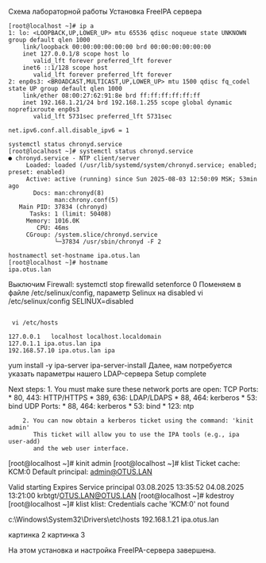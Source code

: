 Схема лабораторной работы 
Установка FreeIPA сервера
```
[root@localhost ~]# ip a
1: lo: <LOOPBACK,UP,LOWER_UP> mtu 65536 qdisc noqueue state UNKNOWN group default qlen 1000
    link/loopback 00:00:00:00:00:00 brd 00:00:00:00:00:00
    inet 127.0.0.1/8 scope host lo
       valid_lft forever preferred_lft forever
    inet6 ::1/128 scope host
       valid_lft forever preferred_lft forever
2: enp0s3: <BROADCAST,MULTICAST,UP,LOWER_UP> mtu 1500 qdisc fq_codel state UP group default qlen 1000
    link/ether 08:00:27:62:91:8e brd ff:ff:ff:ff:ff:ff
    inet 192.168.1.21/24 brd 192.168.1.255 scope global dynamic noprefixroute enp0s3
       valid_lft 5731sec preferred_lft 5731sec
```
```
net.ipv6.conf.all.disable_ipv6 = 1
```
```
systemctl status chronyd.service
[root@localhost ~]# systemctl status chronyd.service
● chronyd.service - NTP client/server
     Loaded: loaded (/usr/lib/systemd/system/chronyd.service; enabled; preset: enabled)
     Active: active (running) since Sun 2025-08-03 12:50:09 MSK; 53min ago
       Docs: man:chronyd(8)
             man:chrony.conf(5)
   Main PID: 37834 (chronyd)
      Tasks: 1 (limit: 50408)
     Memory: 1016.0K
        CPU: 46ms
     CGroup: /system.slice/chronyd.service
             └─37834 /usr/sbin/chronyd -F 2
```
```
hostnamectl set-hostname ipa.otus.lan
[root@localhost ~]# hostname
ipa.otus.lan

```
Выключим Firewall: systemctl stop firewalld
setenforce 0
Поменяем в файле /etc/selinux/config, параметр Selinux на disabled
vi /etc/selinux/config
SELINUX=disabled
  ```
   
   vi /etc/hosts

127.0.0.1   localhost localhost.localdomain 
127.0.1.1 ipa.otus.lan ipa
192.168.57.10 ipa.otus.lan ipa
  ```
yum install -y ipa-server
ipa-server-install
Далее, нам потребуется указать параметры нашего LDAP-сервера
Setup complete

Next steps:
        1. You must make sure these network ports are open:
                TCP Ports:
                  * 80, 443: HTTP/HTTPS
                  * 389, 636: LDAP/LDAPS
                  * 88, 464: kerberos
                  * 53: bind
                UDP Ports:
                  * 88, 464: kerberos
                  * 53: bind
                  * 123: ntp

        2. You can now obtain a kerberos ticket using the command: 'kinit admin'
           This ticket will allow you to use the IPA tools (e.g., ipa user-add)
           and the web user interface.

[root@localhost ~]# kinit admin
[root@localhost ~]# klist
Ticket cache: KCM:0
Default principal: admin@OTUS.LAN

Valid starting       Expires              Service principal
03.08.2025 13:35:52  04.08.2025 13:21:00  krbtgt/OTUS.LAN@OTUS.LAN
[root@localhost ~]# kdestroy
[root@localhost ~]# klist
klist: Credentials cache 'KCM:0' not found


c:\Windows\System32\Drivers\etc\hosts
192.168.1.21 ipa.otus.lan


картинка 2
картинка 3

На этом установка и настройка FreeIPA-сервера завершена.
